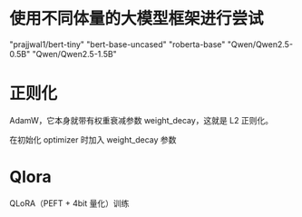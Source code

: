 # 使用不同体量的大模型框架进行尝试
"prajjwal1/bert-tiny"
"bert-base-uncased"
"roberta-base"
"Qwen/Qwen2.5-0.5B"
"Qwen/Qwen2.5-1.5B"

# 正则化
AdamW，它本身就带有权重衰减参数 weight_decay，这就是 L2 正则化。

在初始化 optimizer 时加入 weight_decay 参数

# Qlora
QLoRA（PEFT + 4bit 量化）训练 